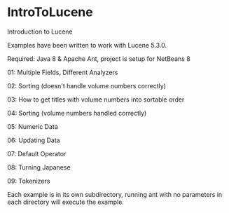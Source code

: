 # IntroToLucene
Introduction to Lucene

Examples have been written to work with Lucene 5.3.0.

Required: Java 8 & Apache Ant, project is setup for NetBeans 8

01: Multiple Fields, Different Analyzers

02: Sorting (doesn't handle volume numbers correctly)

03: How to get titles with volume numbers into sortable order

04: Sorting (volume numbers handled correctly)

05: Numeric Data

06: Updating Data

07: Default Operator

08: Turning Japanese

09: Tokenizers

Each example is in its own subdirectory, running ant with no parameters in each directory will execute the example.
